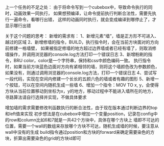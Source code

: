 
上一个任务的不足之处：
由于将命令写到一个cubebox中，导致命令执行的同时，动画效果一同执行，
如果想预编译，让命令提前执行判断合法性，需要先执行一遍命令，看哪行出错，
这样的动画同时执行，就会变成编译到哪停止了，才显示哪行出错

关于这个问题的思考：
新增的需求有：
1、新增元素“墙”，墙是正方形不可进入、越过的区域
2、新增修墙的指令，BUILD，执行指令时，会在当前方块面对的方向前修建一格墙壁，
如果被指定修墙的地方超过边界墙或者已经有墙了，则取消修墙操作，并调用浏览器的console.log方法打印一个错误日志
3、新增粉刷的指令，BRU color，color是一个字符串，保持和css中颜色编码一致。
执行指令时，如果当前方块蓝色边面对方向有紧相邻的墙，则将这个墙颜色改为参数颜色，如果没有，则通过调用浏览器的console.log方法，打印一个错误日志
4、尝试写一段代码，实现在空间内修建一个长长的五颜六色的墙或者有趣的图形
5、新增一个按钮，可以在空间内随机生成一些墙
6、增加一个指令：MOV TO x, y，会使得方块从当前位置移动到坐标为x，y的地方，移动过程中不能进入墙所在的地方，寻路算法请自行选择并实现，不做具体要求

增加墙的需求需要修改判函数执行的断合法性，由于现在版本通过判断边界的top和left值来实现
初步想法是在cubebox中增加一个变量position，记录在config中的row和column比如6和7就是一共42个方块中，具体在哪个方块上
墙即不可达的位置，需要一个wall的数组来存放哪个方块不可达，随机生成墙的时候，要注意从wall中没有的生成
build指令通过position和方块的forward来确定需要染色的方块，折算出需要染色的grid的方块id即可
